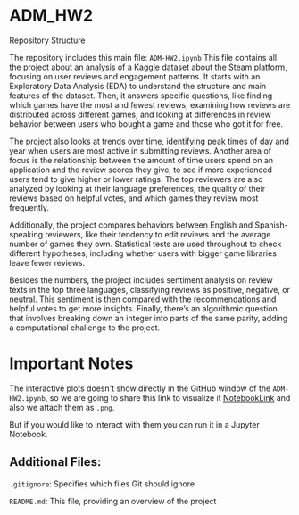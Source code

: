 # ADM_HW2

Repository Structure

The repository includes this main file:
`ADM-HW2.ipynb`
This file contains all the project about an analysis of a Kaggle dataset about the Steam platform, focusing on user reviews and engagement patterns. It starts with an Exploratory Data Analysis (EDA) to understand the structure and main features of the dataset. Then, it answers specific questions, like finding which games have the most and fewest reviews, examining how reviews are distributed across different games, and looking at differences in review behavior between users who bought a game and those who got it for free.

The project also looks at trends over time, identifying peak times of day and year when users are most active in submitting reviews. Another area of focus is the relationship between the amount of time users spend on an application and the review scores they give, to see if more experienced users tend to give higher or lower ratings. The top reviewers are also analyzed by looking at their language preferences, the quality of their reviews based on helpful votes, and which games they review most frequently.

Additionally, the project compares behaviors between English and Spanish-speaking reviewers, like their tendency to edit reviews and the average number of games they own. Statistical tests are used throughout to check different hypotheses, including whether users with bigger game libraries leave fewer reviews.

Besides the numbers, the project includes sentiment analysis on review texts in the top three languages, classifying reviews as positive, negative, or neutral. This sentiment is then compared with the recommendations and helpful votes to get more insights. Finally, there’s an algorithmic question that involves breaking down an integer into parts of the same parity, adding a computational challenge to the project.

# Important Notes
  The interactive plots doesn't show directly in the GitHub window of the `ADM-HW2.ipynb`, so we are going to share this link to visualize it [NotebookLink](https://nbviewer.org/github/delgiudice1967219/ADM_HW2/blob/main/ADM-HW2.ipynb) and also we attach them as `.png`.  
  
  But if you would like to interact with them you can run it in a Jupyter Notebook.

## Additional Files:

`.gitignore`: Specifies which files Git should ignore  

`README.md`: This file, providing an overview of the project
